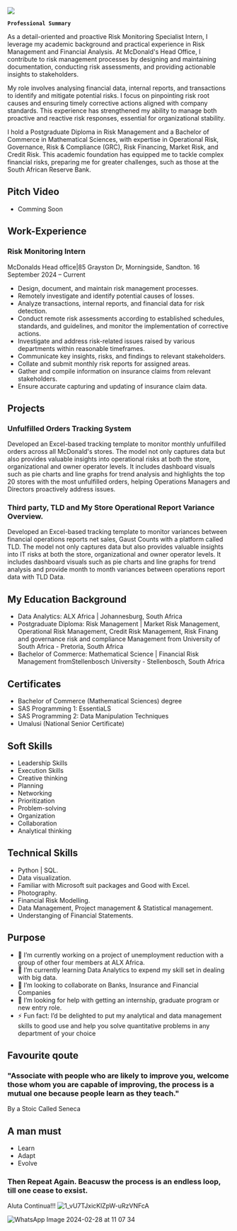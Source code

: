 
![](https://media.licdn.com/dms/image/D4D22AQEpDviqo8ZNCw/feedshare-shrink_800/0/1712225268373?e=1715212800&v=beta&t=CuenbbuLaREj_Q2PksRi-jknDhw-dyILyjVqwV3OVZ4)

**`Professional Summary`**

As a detail-oriented and proactive Risk Monitoring Specialist Intern, I leverage my academic background and practical experience in Risk Management and Financial Analysis. At McDonald's Head Office, I contribute to risk management processes by designing and maintaining documentation, conducting risk assessments, and providing actionable insights to stakeholders.

My role involves analysing financial data, internal reports, and transactions to identify and mitigate potential risks. I focus on pinpointing risk root causes and ensuring timely corrective actions aligned with company standards. This experience has strengthened my ability to manage both proactive and reactive risk responses, essential for organizational stability.

I hold a Postgraduate Diploma in Risk Management and a Bachelor of Commerce in Mathematical Sciences, with expertise in Operational Risk, Governance, Risk & Compliance (GRC), Risk Financing, Market Risk, and Credit Risk. This academic foundation has equipped me to tackle complex financial risks, preparing me for greater challenges, such as those at the South African Reserve Bank.

## Pitch Video
- Comming Soon

## Work-Experience
### Risk Monitoring Intern
McDonalds Head office|85 Grayston Dr, Morningside, Sandton.	16 September 2024 – Current
- Design, document, and maintain risk management processes.
- Remotely investigate and identify potential causes of losses.
- Analyze transactions, internal reports, and financial data for risk detection.
- Conduct remote risk assessments according to established schedules, standards, and guidelines, and monitor the implementation of corrective actions.
- Investigate and address risk-related issues raised by various departments within reasonable timeframes.
- Communicate key insights, risks, and findings to relevant stakeholders.
- Collate and submit monthly risk reports for assigned areas.
- Gather and compile information on insurance claims from relevant stakeholders.
- Ensure accurate capturing and updating of insurance claim data.

## Projects
### Unfulfilled Orders Tracking System
Developed an Excel-based tracking template to monitor monthly unfulfilled orders across all McDonald's stores. The model not only captures data but also provides valuable insights into operational risks at both the store, organizational and owner operator levels. It includes dashboard visuals such as pie charts and line graphs for trend analysis and highlights the top 20 stores with the most unfulfilled orders, helping Operations Managers and Directors proactively address issues.

### Third party, TLD and My Store Operational Report Variance Overview.

Developed an Excel-based tracking template to monitor variances between financial operations reports net sales, Gaust Counts with a platform called TLD. The model not only captures data but also provides valuable insights into IT risks at both the store, organizational and owner operator levels. It includes dashboard visuals such as pie charts and line graphs for trend analysis and provide month to month variances between operations report data with TLD Data.


## My Education Background
- Data Analytics: ALX Africa | Johannesburg, South Africa  
- Postgraduate Diploma: Risk Management | Market Risk Management, Operational Risk Management, Credit Risk Management, Risk Finang and governance risk and compliance Management from University of South Africa - Pretoria, South Africa 
- Bachelor of Commerce: Mathematical Science | Financial Risk Management fromStellenbosch University - Stellenbosch, South Africa  

## Certificates
- Bachelor of Commerce (Mathematical Sciences) degree
- SAS Programming 1: EssentiaLS
- SAS Programming 2: Data Manipulation Techniques
- Umalusi (National Senior Certificate)
  
## Soft Skills
- Leadership Skills
- Execution Skills
- Creative thinking
- Planning
- Networking
- Prioritization
- Problem-solving
- Organization
- Collaboration
- Analytical thinking 
## Technical Skills
- Python | SQL.
- Data visualization.
- Familiar with Microsoft suit packages and Good with Excel.
- Photography.
- Financial Risk Modelling.
- Data Management, Project management & Statistical management.
- Understanging of Financial Statements.

## Purpose
- 🔭 I’m currently working on a project of unemployment reduction with a group of other four members at ALX Africa.  
- 🌱 I’m currently learning Data Analytics to expend my skill set in dealing with big data.
- 👯 I’m looking to collaborate on Banks, Insurance and Financial Companies 
- 🤔 I’m looking for help with getting an internship, graduate program or new entry role. 
- ⚡ Fun fact: I’d be delighted to put my analytical and data management skills to good use and help you solve quantitative problems in any department of your choice 
## Favourite qoute 
### "Associate with people who are likely to improve you, welcome those whom you are capable of improving, the process is a mutual one because people learn as they teach."
By a Stoic Called Seneca 

## A man must
- Learn
- Adapt
- Evolve
### Then Repeat Again. Beacusw the process is an endless loop, till one cease to exsist.

Aluta Continua!!! 
![1_vU7TJxicKlZpW-uRzVNFcA](https://github.com/rapooklp/Profile-2/assets/162428712/93411380-3852-4213-89cd-5e38aa79a99c)



![WhatsApp Image 2024-02-28 at 11 07 34](https://github.com/rapooklp/Profile-2/assets/162428712/210435f1-e366-4b9f-a225-e62e7b6ce5de)
